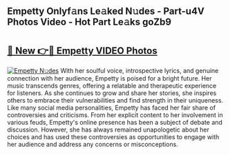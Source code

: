 ## Empetty Onlyf𝚊ns Le𝚊ked N𝚞des - Part-u4V Photos Video - Hot Part Le𝚊ks goZb9

# <h2><a href="http://ac15493.deff.icu/?id=Empetty">🔗 New 👉🔴 Empetty VIDEO Photos</a></h2>

[![Empetty N𝚞des](https://i.imgur.com/rIISA9y.gif)](http://ac15493.deff.icu/?id=Empetty)
With her soulful voice, introspective lyrics, and genuine connection with her audience, Empetty is poised for a bright future. Her music transcends genres, offering a relatable and therapeutic experience for listeners. As she continues to grow and share her stories, she inspires others to embrace their vulnerabilities and find strength in their uniqueness. Like many social media personalities, Empetty has faced her fair share of controversies and criticisms. From her explicit content to her involvement in various feuds, Empetty's online presence has been a subject of debate and discussion. However, she has always remained unapologetic about her choices and has used these controversies as opportunities to engage with her audience and address any concerns or misconceptions.
